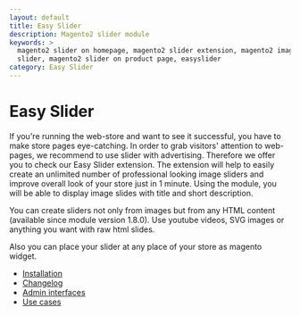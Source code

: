 ```yaml
---
layout: default
title: Easy Slider
description: Magento2 slider module
keywords: >
  magento2 slider on homepage, magento2 slider extension, magento2 image
  slider, magento2 slider on product page, easyslider
category: Easy Slider
---
```


# Easy Slider

If you're running the web-store and want to see it successful, you have to make store pages eye-catching. In order to grab visitors' attention to web-pages, we recommend to use slider with advertising. Therefore we offer you to check our Easy Slider extension.
The extension will help to easily create an unlimited number of professional looking image sliders and improve overall look of your store just in 1 minute. Using the module, you will be able to display image slides with title and short description.

You can create sliders not only from images but from any HTML content (available since module version 1.8.0). Use youtube videos, SVG images or anything you want with raw html slides.

Also you can place your slider at any place of your store as magento widget.

- [Installation](installation/)
- [Changelog](changelog/)
- [Admin interfaces](interfaces/)
- [Use cases](cases/)
